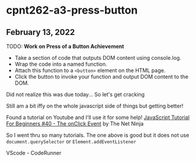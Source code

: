 # cpnt262-a3-press-button

## February 13, 2022

TODO: **Work on Press of a Button Achievement**
  - Take a section of code that outputs DOM content using console.log.
  - Wrap the code into a named function.
  - Attach this function to a `<button>` element on the HTML page.
  - Click the button to invoke your function and output DOM content to the DOM.

Did not realize this was due today... So let's get cracking

Still am a bit iffy on the whole javascript side of things but getting better!

Found a tutorial on Youtube and I'll use it for some help!
[JavaScript Tutorial For Beginners #40 - The onClick Event](https://www.youtube.com/watch?v=XQEfWd1lh4Q) by The Net Ninja

So I went thru so many tutorials. The one above is good but it does not use `document.querySelector` or `Element.addEventListener`

VScode - CodeRunner